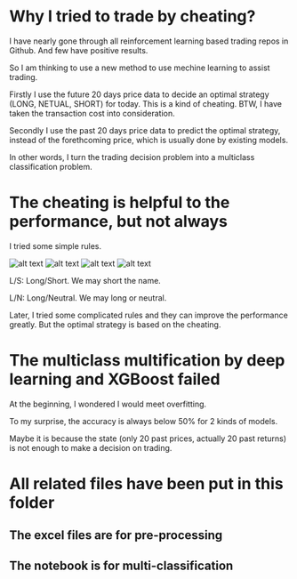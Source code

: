 
# Why I tried to trade by cheating?
I have nearly gone through all reinforcement learning based trading repos in Github. And few have positive results.

So I am thinking to use a new method to use mechine learning to assist trading. 

Firstly I use the future 20 days price data to decide an optimal strategy (LONG, NETUAL, SHORT) for today. This is a kind of cheating. BTW, I have taken the transaction cost into consideration.

Secondly I use the past 20 days price data to predict the optimal strategy, instead of the forethcoming price, which is usually done by existing models.

In other words, I turn the trading decision problem into a multiclass classification problem.

# The cheating is helpful to the performance, but not always

I tried some simple rules.

![alt text](https://github.com/MRYingLEE/Stock.AI/blob/master/trading-by-cheating/AAPL.jpg "AAPL")
![alt text](https://github.com/MRYingLEE/Stock.AI/blob/master/trading-by-cheating/AMZN.jpg "AAPL")
![alt text](https://github.com/MRYingLEE/Stock.AI/blob/master/trading-by-cheating/GOOG.jpg "AAPL")
![alt text](https://github.com/MRYingLEE/Stock.AI/blob/master/trading-by-cheating/HSI.jpg "AAPL")

L/S: Long/Short. We may short the name.

L/N: Long/Neutral. We may long or neutral.

Later, I tried some complicated rules and they can improve the performance greatly. But the optimal strategy is based on the cheating.

# The multiclass multification by deep learning and XGBoost failed

At the beginning, I wondered I would meet overfitting.

To my surprise, the accuracy is always below 50% for 2 kinds of models.

Maybe it is because the state (only 20 past prices, actually 20 past returns) is not enough to make a decision on trading.

# All related files have been put in this folder

## The excel files are for pre-processing 

## The notebook is for multi-classification

